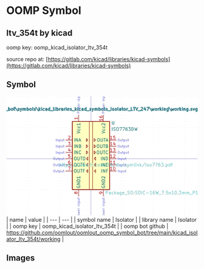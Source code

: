 # OOMP Symbol  
## ltv_354t  by kicad  
  
oomp key: oomp_kicad_isolator_ltv_354t  
  
source repo at: [https://gitlab.com/kicad/libraries/kicad-symbols](https://gitlab.com/kicad/libraries/kicad-symbols)  
## Symbol  
  
[![working.png](working_600.png)](working.png)  
| name | value | 
| --- | --- | 
| symbol name | Isolator | 
| library name | Isolator | 
| oomp key | oomp_kicad_isolator_ltv_354t | 
| oomp bot github | https://github.com/oomlout/oomlout_oomp_symbol_bot/tree/main/kicad_isolator_ltv_354t/working | 
## Images  
